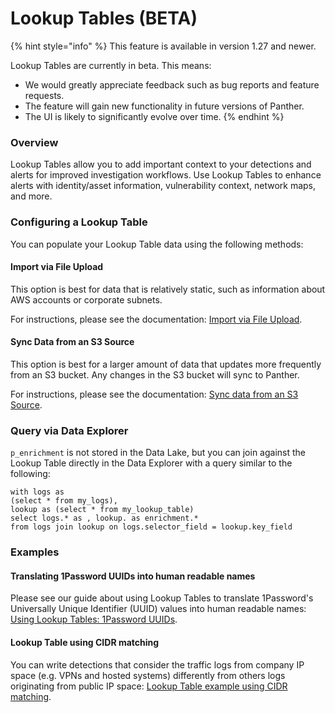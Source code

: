 # Lookup Tables (BETA)

{% hint style="info" %}
This feature is available in version 1.27 and newer.

Lookup Tables are currently in beta. This means:&#x20;

* We would greatly appreciate feedback such as bug reports and feature requests.
* The feature will gain new functionality in future versions of Panther.&#x20;
* The UI is likely to significantly evolve over time.
{% endhint %}

### Overview

Lookup Tables allow you to add important context to your detections and alerts for improved investigation workflows. Use Lookup Tables to enhance alerts with identity/asset information, vulnerability context, network maps, and more.



### Configuring a Lookup Table

You can populate your Lookup Table data using the following methods:

#### Import via File Upload

This option is best for data that is relatively static, such as information about AWS accounts or corporate subnets.&#x20;

For instructions, please see the documentation: [Import via File Upload](file-upload.md).

#### Sync Data from an S3 Source

This option is best for a larger amount of data that updates more frequently from an S3 bucket. Any changes in the S3 bucket will sync to Panther.

For instructions, please see the documentation: [Sync data from an S3 Source](s3-source.md).

### Query via Data Explorer

`p_enrichment` is not stored in the Data Lake, but you can join against the Lookup Table directly in the Data Explorer with a query similar to the following:&#x20;

```
with logs as 
(select * from my_logs), 
lookup as (select * from my_lookup_table) 
select logs.* as , lookup. as enrichment.* 
from logs join lookup on logs.selector_field = lookup.key_field
```

### Examples

#### Translating 1Password UUIDs into human readable names

Please see our guide about using Lookup Tables to translate 1Password's Universally Unique Identifier (UUID) values into human readable names: [Using Lookup Tables: 1Password UUIDs](https://docs.runpanther.io/guides/using-lookup-tables-1password-uuids).

#### Lookup Table using CIDR matching

You can write detections that consider the traffic logs from company IP space (e.g. VPNs and hosted systems) differently from others logs originating from public IP space: [Lookup Table example using CIDR matching](file-upload.md#example-using-cidr-matching).
